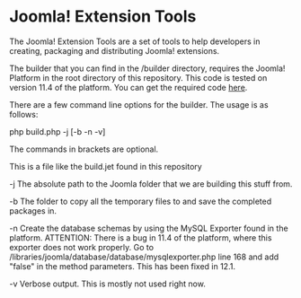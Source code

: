 Joomla! Extension Tools
=======================
The Joomla! Extension Tools are a set of tools to help developers in creating, packaging and distributing Joomla! extensions.

The builder that you can find in the /builder directory, requires the Joomla! Platform in the root directory of this repository. This code is tested on version 11.4 of the platform. You can get the required code <a href="https://github.com/joomla/joomla-platform/zipball/11.4">here</a>.

There are a few command line options for the builder. The usage is as follows:

php build.php <config file> -j <joomla folder> [-b <build folder> -n -v]

The commands in brackets are optional.

<config file> This is a file like the build.jet found in this repository

-j <joomla folder> The absolute path to the Joomla folder that we are building this stuff from.

-b <build folder> The folder to copy all the temporary files to and save the completed packages in.

-n Create the database schemas by using the MySQL Exporter found in the platform. ATTENTION: There is a bug in 11.4 of the platform, where this exporter does not work properly. Go to /libraries/joomla/database/database/mysqlexporter.php line 168 and add "false" in the method parameters. This has been fixed in 12.1.

-v Verbose output. This is mostly not used right now.